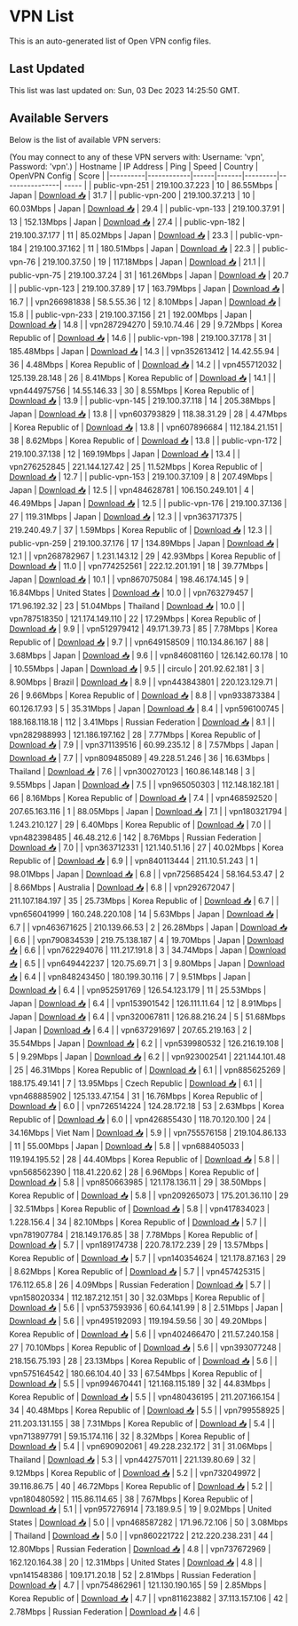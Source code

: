 # VPN List

This is an auto-generated list of Open VPN config files.

## Last Updated

This list was last updated on: Sun, 03 Dec 2023 14:25:50 GMT.

## Available Servers

Below is the list of available VPN servers:

(You may connect to any of these VPN servers with: Username: 'vpn', Password: 'vpn'.)
| Hostname | IP Address | Ping | Speed | Country | OpenVPN Config | Score |
|----------|------------|------|-------|---------|----------------| ----- |
| public-vpn-251 | 219.100.37.223 | 10 | 86.55Mbps | Japan | [Download 📥](./configs/server_0_JP.ovpn) | 31.7 |
| public-vpn-200 | 219.100.37.213 | 10 | 60.03Mbps | Japan | [Download 📥](./configs/server_1_JP.ovpn) | 29.4 |
| public-vpn-133 | 219.100.37.91 | 13 | 152.13Mbps | Japan | [Download 📥](./configs/server_2_JP.ovpn) | 27.4 |
| public-vpn-182 | 219.100.37.177 | 11 | 85.02Mbps | Japan | [Download 📥](./configs/server_3_JP.ovpn) | 23.3 |
| public-vpn-184 | 219.100.37.162 | 11 | 180.51Mbps | Japan | [Download 📥](./configs/server_4_JP.ovpn) | 22.3 |
| public-vpn-76 | 219.100.37.50 | 19 | 117.18Mbps | Japan | [Download 📥](./configs/server_5_JP.ovpn) | 21.1 |
| public-vpn-75 | 219.100.37.24 | 31 | 161.26Mbps | Japan | [Download 📥](./configs/server_6_JP.ovpn) | 20.7 |
| public-vpn-123 | 219.100.37.89 | 17 | 163.79Mbps | Japan | [Download 📥](./configs/server_7_JP.ovpn) | 16.7 |
| vpn266981838 | 58.5.55.36 | 12 | 8.10Mbps | Japan | [Download 📥](./configs/server_8_JP.ovpn) | 15.8 |
| public-vpn-233 | 219.100.37.156 | 21 | 192.00Mbps | Japan | [Download 📥](./configs/server_9_JP.ovpn) | 14.8 |
| vpn287294270 | 59.10.74.46 | 29 | 9.72Mbps | Korea Republic of | [Download 📥](./configs/server_10_KR.ovpn) | 14.6 |
| public-vpn-198 | 219.100.37.178 | 31 | 185.48Mbps | Japan | [Download 📥](./configs/server_11_JP.ovpn) | 14.3 |
| vpn352613412 | 14.42.55.94 | 36 | 4.48Mbps | Korea Republic of | [Download 📥](./configs/server_12_KR.ovpn) | 14.2 |
| vpn455712032 | 125.139.28.148 | 26 | 8.41Mbps | Korea Republic of | [Download 📥](./configs/server_13_KR.ovpn) | 14.1 |
| vpn444975756 | 14.55.146.33 | 30 | 8.55Mbps | Korea Republic of | [Download 📥](./configs/server_14_KR.ovpn) | 13.9 |
| public-vpn-145 | 219.100.37.118 | 14 | 205.38Mbps | Japan | [Download 📥](./configs/server_15_JP.ovpn) | 13.8 |
| vpn603793829 | 118.38.31.29 | 28 | 4.47Mbps | Korea Republic of | [Download 📥](./configs/server_16_KR.ovpn) | 13.8 |
| vpn607896684 | 112.184.21.151 | 38 | 8.62Mbps | Korea Republic of | [Download 📥](./configs/server_17_KR.ovpn) | 13.8 |
| public-vpn-172 | 219.100.37.138 | 12 | 169.19Mbps | Japan | [Download 📥](./configs/server_18_JP.ovpn) | 13.4 |
| vpn276252845 | 221.144.127.42 | 25 | 11.52Mbps | Korea Republic of | [Download 📥](./configs/server_19_KR.ovpn) | 12.7 |
| public-vpn-153 | 219.100.37.109 | 8 | 207.49Mbps | Japan | [Download 📥](./configs/server_20_JP.ovpn) | 12.5 |
| vpn484628781 | 106.150.249.101 | 4 | 46.49Mbps | Japan | [Download 📥](./configs/server_21_JP.ovpn) | 12.5 |
| public-vpn-176 | 219.100.37.136 | 27 | 119.31Mbps | Japan | [Download 📥](./configs/server_22_JP.ovpn) | 12.3 |
| vpn363717375 | 219.240.49.7 | 37 | 1.59Mbps | Korea Republic of | [Download 📥](./configs/server_23_KR.ovpn) | 12.3 |
| public-vpn-259 | 219.100.37.176 | 17 | 134.89Mbps | Japan | [Download 📥](./configs/server_24_JP.ovpn) | 12.1 |
| vpn268782967 | 1.231.143.12 | 29 | 42.93Mbps | Korea Republic of | [Download 📥](./configs/server_25_KR.ovpn) | 11.0 |
| vpn774252561 | 222.12.201.191 | 18 | 39.77Mbps | Japan | [Download 📥](./configs/server_26_JP.ovpn) | 10.1 |
| vpn867075084 | 198.46.174.145 | 9 | 16.84Mbps | United States | [Download 📥](./configs/server_27_US.ovpn) | 10.0 |
| vpn763279457 | 171.96.192.32 | 23 | 51.04Mbps | Thailand | [Download 📥](./configs/server_28_TH.ovpn) | 10.0 |
| vpn787518350 | 121.174.149.110 | 22 | 17.29Mbps | Korea Republic of | [Download 📥](./configs/server_29_KR.ovpn) | 9.9 |
| vpn512979412 | 49.171.39.73 | 85 | 7.78Mbps | Korea Republic of | [Download 📥](./configs/server_30_KR.ovpn) | 9.7 |
| vpn649158509 | 110.134.86.167 | 88 | 3.68Mbps | Japan | [Download 📥](./configs/server_31_JP.ovpn) | 9.6 |
| vpn846081160 | 126.142.60.178 | 10 | 10.55Mbps | Japan | [Download 📥](./configs/server_32_JP.ovpn) | 9.5 |
| circulo | 201.92.62.181 | 3 | 8.90Mbps | Brazil | [Download 📥](./configs/server_33_BR.ovpn) | 8.9 |
| vpn443843801 | 220.123.129.71 | 26 | 9.66Mbps | Korea Republic of | [Download 📥](./configs/server_34_KR.ovpn) | 8.8 |
| vpn933873384 | 60.126.17.93 | 5 | 35.31Mbps | Japan | [Download 📥](./configs/server_35_JP.ovpn) | 8.4 |
| vpn596100745 | 188.168.118.18 | 112 | 3.41Mbps | Russian Federation | [Download 📥](./configs/server_36_RU.ovpn) | 8.1 |
| vpn282988993 | 121.186.197.162 | 28 | 7.77Mbps | Korea Republic of | [Download 📥](./configs/server_37_KR.ovpn) | 7.9 |
| vpn371139516 | 60.99.235.12 | 8 | 7.57Mbps | Japan | [Download 📥](./configs/server_38_JP.ovpn) | 7.7 |
| vpn809485089 | 49.228.51.246 | 36 | 16.63Mbps | Thailand | [Download 📥](./configs/server_39_TH.ovpn) | 7.6 |
| vpn300270123 | 160.86.148.148 | 3 | 9.55Mbps | Japan | [Download 📥](./configs/server_40_JP.ovpn) | 7.5 |
| vpn965050303 | 112.148.182.181 | 66 | 8.16Mbps | Korea Republic of | [Download 📥](./configs/server_41_KR.ovpn) | 7.4 |
| vpn468592520 | 207.65.163.116 | 1 | 88.05Mbps | Japan | [Download 📥](./configs/server_42_JP.ovpn) | 7.1 |
| vpn180321794 | 1.243.210.127 | 29 | 6.40Mbps | Korea Republic of | [Download 📥](./configs/server_43_KR.ovpn) | 7.0 |
| vpn482398485 | 46.48.212.6 | 142 | 8.76Mbps | Russian Federation | [Download 📥](./configs/server_44_RU.ovpn) | 7.0 |
| vpn363712331 | 121.140.51.16 | 27 | 40.02Mbps | Korea Republic of | [Download 📥](./configs/server_45_KR.ovpn) | 6.9 |
| vpn840113444 | 211.10.51.243 | 1 | 98.01Mbps | Japan | [Download 📥](./configs/server_46_JP.ovpn) | 6.8 |
| vpn725685424 | 58.164.53.47 | 2 | 8.66Mbps | Australia | [Download 📥](./configs/server_47_AU.ovpn) | 6.8 |
| vpn292672047 | 211.107.184.197 | 35 | 25.73Mbps | Korea Republic of | [Download 📥](./configs/server_48_KR.ovpn) | 6.7 |
| vpn656041999 | 160.248.220.108 | 14 | 5.63Mbps | Japan | [Download 📥](./configs/server_49_JP.ovpn) | 6.7 |
| vpn463671625 | 210.139.66.53 | 2 | 26.28Mbps | Japan | [Download 📥](./configs/server_50_JP.ovpn) | 6.6 |
| vpn790834539 | 219.75.138.187 | 4 | 19.70Mbps | Japan | [Download 📥](./configs/server_51_JP.ovpn) | 6.6 |
| vpn762294076 | 111.217.191.8 | 3 | 34.74Mbps | Japan | [Download 📥](./configs/server_52_JP.ovpn) | 6.5 |
| vpn649442237 | 120.75.69.71 | 3 | 9.80Mbps | Japan | [Download 📥](./configs/server_53_JP.ovpn) | 6.4 |
| vpn848243450 | 180.199.30.116 | 7 | 9.51Mbps | Japan | [Download 📥](./configs/server_54_JP.ovpn) | 6.4 |
| vpn952591769 | 126.54.123.179 | 11 | 25.53Mbps | Japan | [Download 📥](./configs/server_55_JP.ovpn) | 6.4 |
| vpn153901542 | 126.111.11.64 | 12 | 8.91Mbps | Japan | [Download 📥](./configs/server_56_JP.ovpn) | 6.4 |
| vpn320067811 | 126.88.216.24 | 5 | 51.68Mbps | Japan | [Download 📥](./configs/server_57_JP.ovpn) | 6.4 |
| vpn637291697 | 207.65.219.163 | 2 | 35.54Mbps | Japan | [Download 📥](./configs/server_58_JP.ovpn) | 6.2 |
| vpn539980532 | 126.216.19.108 | 5 | 9.29Mbps | Japan | [Download 📥](./configs/server_59_JP.ovpn) | 6.2 |
| vpn923002541 | 221.144.101.48 | 25 | 46.31Mbps | Korea Republic of | [Download 📥](./configs/server_60_KR.ovpn) | 6.1 |
| vpn885625269 | 188.175.49.141 | 7 | 13.95Mbps | Czech Republic | [Download 📥](./configs/server_61_CZ.ovpn) | 6.1 |
| vpn468885902 | 125.133.47.154 | 31 | 16.76Mbps | Korea Republic of | [Download 📥](./configs/server_62_KR.ovpn) | 6.0 |
| vpn726514224 | 124.28.172.18 | 53 | 2.63Mbps | Korea Republic of | [Download 📥](./configs/server_63_KR.ovpn) | 6.0 |
| vpn426855430 | 118.70.120.100 | 24 | 34.16Mbps | Viet Nam | [Download 📥](./configs/server_64_VN.ovpn) | 5.9 |
| vpn755576158 | 219.104.86.133 | 11 | 55.00Mbps | Japan | [Download 📥](./configs/server_65_JP.ovpn) | 5.8 |
| vpn688405033 | 119.194.195.52 | 28 | 44.40Mbps | Korea Republic of | [Download 📥](./configs/server_66_KR.ovpn) | 5.8 |
| vpn568562390 | 118.41.220.62 | 28 | 6.96Mbps | Korea Republic of | [Download 📥](./configs/server_67_KR.ovpn) | 5.8 |
| vpn850663985 | 121.178.136.11 | 29 | 38.50Mbps | Korea Republic of | [Download 📥](./configs/server_68_KR.ovpn) | 5.8 |
| vpn209265073 | 175.201.36.110 | 29 | 32.51Mbps | Korea Republic of | [Download 📥](./configs/server_69_KR.ovpn) | 5.8 |
| vpn417834023 | 1.228.156.4 | 34 | 82.10Mbps | Korea Republic of | [Download 📥](./configs/server_70_KR.ovpn) | 5.7 |
| vpn781907784 | 218.149.176.85 | 38 | 7.78Mbps | Korea Republic of | [Download 📥](./configs/server_71_KR.ovpn) | 5.7 |
| vpn189174738 | 220.78.172.239 | 29 | 13.57Mbps | Korea Republic of | [Download 📥](./configs/server_72_KR.ovpn) | 5.7 |
| vpn140354624 | 121.178.87.163 | 29 | 8.62Mbps | Korea Republic of | [Download 📥](./configs/server_73_KR.ovpn) | 5.7 |
| vpn457425315 | 176.112.65.8 | 26 | 4.09Mbps | Russian Federation | [Download 📥](./configs/server_74_RU.ovpn) | 5.7 |
| vpn158020334 | 112.187.212.151 | 30 | 32.03Mbps | Korea Republic of | [Download 📥](./configs/server_75_KR.ovpn) | 5.6 |
| vpn537593936 | 60.64.141.99 | 8 | 2.51Mbps | Japan | [Download 📥](./configs/server_76_JP.ovpn) | 5.6 |
| vpn495192093 | 119.194.59.56 | 30 | 49.20Mbps | Korea Republic of | [Download 📥](./configs/server_77_KR.ovpn) | 5.6 |
| vpn402466470 | 211.57.240.158 | 27 | 70.10Mbps | Korea Republic of | [Download 📥](./configs/server_78_KR.ovpn) | 5.6 |
| vpn393077248 | 218.156.75.193 | 28 | 23.13Mbps | Korea Republic of | [Download 📥](./configs/server_79_KR.ovpn) | 5.6 |
| vpn575164542 | 180.66.104.40 | 33 | 67.54Mbps | Korea Republic of | [Download 📥](./configs/server_80_KR.ovpn) | 5.5 |
| vpn994670441 | 121.168.115.189 | 32 | 44.83Mbps | Korea Republic of | [Download 📥](./configs/server_81_KR.ovpn) | 5.5 |
| vpn480436195 | 211.207.166.154 | 34 | 40.48Mbps | Korea Republic of | [Download 📥](./configs/server_82_KR.ovpn) | 5.5 |
| vpn799558925 | 211.203.131.155 | 38 | 7.31Mbps | Korea Republic of | [Download 📥](./configs/server_83_KR.ovpn) | 5.4 |
| vpn713897791 | 59.15.174.116 | 32 | 8.32Mbps | Korea Republic of | [Download 📥](./configs/server_84_KR.ovpn) | 5.4 |
| vpn690902061 | 49.228.232.172 | 31 | 31.06Mbps | Thailand | [Download 📥](./configs/server_85_TH.ovpn) | 5.3 |
| vpn442757011 | 221.139.80.69 | 32 | 9.12Mbps | Korea Republic of | [Download 📥](./configs/server_86_KR.ovpn) | 5.2 |
| vpn732049972 | 39.116.86.75 | 40 | 46.72Mbps | Korea Republic of | [Download 📥](./configs/server_87_KR.ovpn) | 5.2 |
| vpn180480592 | 115.86.114.65 | 38 | 7.67Mbps | Korea Republic of | [Download 📥](./configs/server_88_KR.ovpn) | 5.1 |
| vpn957276914 | 73.189.9.5 | 19 | 9.02Mbps | United States | [Download 📥](./configs/server_89_US.ovpn) | 5.0 |
| vpn468587282 | 171.96.72.106 | 50 | 3.08Mbps | Thailand | [Download 📥](./configs/server_90_TH.ovpn) | 5.0 |
| vpn860221722 | 212.220.238.231 | 44 | 12.80Mbps | Russian Federation | [Download 📥](./configs/server_91_RU.ovpn) | 4.8 |
| vpn737672969 | 162.120.164.38 | 20 | 12.31Mbps | United States | [Download 📥](./configs/server_92_US.ovpn) | 4.8 |
| vpn141548386 | 109.171.20.18 | 52 | 2.81Mbps | Russian Federation | [Download 📥](./configs/server_93_RU.ovpn) | 4.7 |
| vpn754862961 | 121.130.190.165 | 59 | 2.85Mbps | Korea Republic of | [Download 📥](./configs/server_94_KR.ovpn) | 4.7 |
| vpn811623882 | 37.113.157.106 | 42 | 2.78Mbps | Russian Federation | [Download 📥](./configs/server_95_RU.ovpn) | 4.6 |
